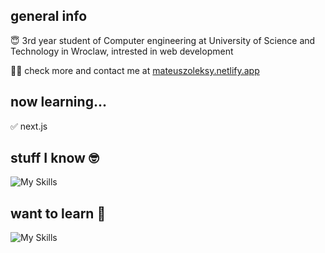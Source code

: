 ## general info

😇 3rd year student of Computer engineering at University of Science and Technology in Wroclaw, intrested in web development

🙋‍♂️ check more and contact me at [mateuszoleksy.netlify.app](https://mateuszoleksy.netlify.app/)

## now learning...

✅ next.js

## stuff I know 🤓

![My Skills](https://skillicons.dev/icons?i=js,html,css,github,git,react,redux,ts,sass,tailwind,styledcomponents&perline=5)

## want to learn 🧠

![My Skills](https://skillicons.dev/icons?i=vim,nodejs,angular,vue,threejs,nextjs&perline=5)

